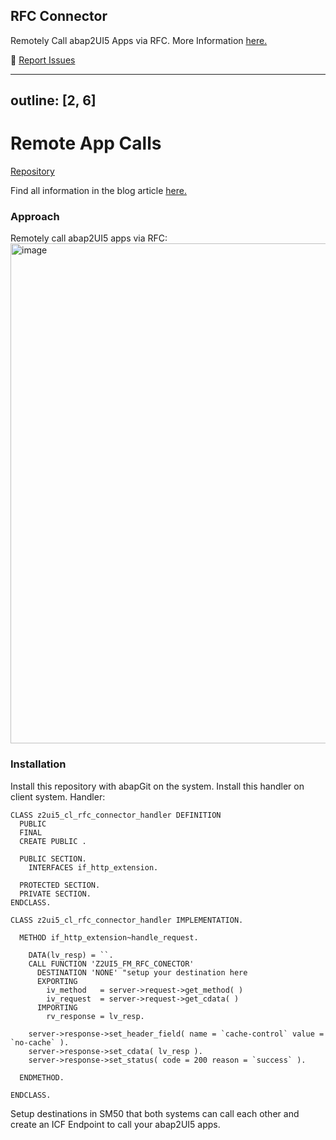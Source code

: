 ## RFC Connector

Remotely Call abap2UI5 Apps via RFC. More Information [here.](https://abap2ui5.github.io/docs/advanced/rfc.html)

🐞 [Report Issues](https://github.com/abap2UI5/abap2UI5/issues) 




---
outline: [2, 6]
---
# Remote App Calls

<i class="fa-brands fa-github"></i> [Repository](https://github.com/abap2UI5-addons/rfc-connector)

Find all information in the blog article [here.](https://www.linkedin.com/pulse/calling-abap2ui5-apps-remotely-via-rfc-abap2ui5-btoue/?trackingId=x648I3DPaEwjw1bW9PNavg%3D%3D)

### Approach
Remotely call abap2UI5 apps via RFC:
<img width="800" alt="image" src="https://github.com/abap2UI5/abap2UI5-connector_rfc/assets/102328295/5787755c-f4f1-48d8-a9da-50b4f04db9ed">
<br>

### Installation
Install this repository with abapGit on the system. Install this handler on client system.
Handler:
```abap
CLASS z2ui5_cl_rfc_connector_handler DEFINITION
  PUBLIC
  FINAL
  CREATE PUBLIC .

  PUBLIC SECTION.
    INTERFACES if_http_extension.

  PROTECTED SECTION.
  PRIVATE SECTION.
ENDCLASS.

CLASS z2ui5_cl_rfc_connector_handler IMPLEMENTATION.

  METHOD if_http_extension~handle_request.

    DATA(lv_resp) = ``.
    CALL FUNCTION 'Z2UI5_FM_RFC_CONECTOR'
      DESTINATION 'NONE' "setup your destination here
      EXPORTING
        iv_method   = server->request->get_method( )
        iv_request  = server->request->get_cdata( )
      IMPORTING
        rv_response = lv_resp.

    server->response->set_header_field( name = `cache-control` value = `no-cache` ).
    server->response->set_cdata( lv_resp ).
    server->response->set_status( code = 200 reason = `success` ).

  ENDMETHOD.

ENDCLASS.
```
Setup destinations in SM50 that both systems can call each other and create an ICF Endpoint to call your abap2UI5 apps.

